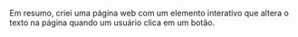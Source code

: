 Em resumo, criei uma página web com um elemento interativo que altera o texto na página quando um usuário clica em um botão.
